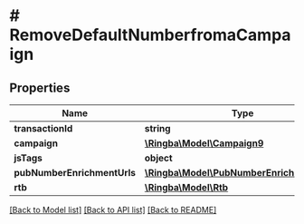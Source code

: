 # # RemoveDefaultNumberfromaCampaign

## Properties

Name | Type | Description | Notes
------------ | ------------- | ------------- | -------------
**transactionId** | **string** |  |
**campaign** | [**\Ringba\Model\Campaign9**](Campaign9.md) |  |
**jsTags** | **object** |  |
**pubNumberEnrichmentUrls** | [**\Ringba\Model\PubNumberEnrichmentUrls1**](PubNumberEnrichmentUrls1.md) |  |
**rtb** | [**\Ringba\Model\Rtb**](Rtb.md) |  |

[[Back to Model list]](../../README.md#models) [[Back to API list]](../../README.md#endpoints) [[Back to README]](../../README.md)
